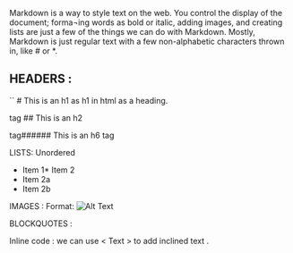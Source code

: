  Markdown is a way to style text on the web. You control the display of the document; forma¬ing words as bold or italic, adding images, and creating lists are just a few of the things we can do with Markdown. Mostly, Markdown is just regular text with a few non-alphabetic characters thrown in, like # or *.

## HEADERS : 
`` # This is an h1  as h1 in html as a heading.

tag ## This is an h2

tag###### This is an h6 tag

 

LISTS: 
Unordered
* Item 1*
 Item 2 
* Item 2a
 * Item 2b

IMAGES : 
Format: ![Alt Text](url)

BLOCKQUOTES : 

Inline code : 
we can use < Text > to add inclined text .
